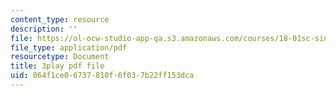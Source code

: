 ```yaml
---
content_type: resource
description: ''
file: https://ol-ocw-studio-app-qa.s3.amazonaws.com/courses/18-01sc-single-variable-calculus-fall-2010/064f1ce06737810f6f037b22ff153dca_CXKoCMVqM9s.pdf
file_type: application/pdf
resourcetype: Document
title: 3play pdf file
uid: 064f1ce0-6737-810f-6f03-7b22ff153dca
---
```


